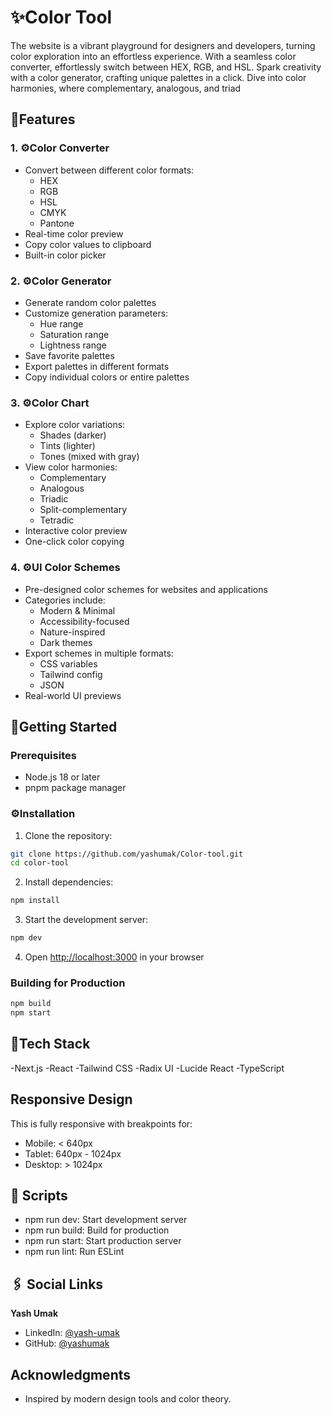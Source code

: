 # ✨Color Tool

The website is a vibrant playground for designers and developers, turning color exploration into an effortless experience. With a seamless color converter, effortlessly switch between HEX, RGB, and HSL. Spark creativity with a color generator, crafting unique palettes in a click. Dive into color harmonies, where complementary, analogous, and triad

## 🚀Features

### 1. ⚙️Color Converter

- Convert between different color formats:
  - HEX
  - RGB
  - HSL
  - CMYK
  - Pantone
- Real-time color preview
- Copy color values to clipboard
- Built-in color picker

### 2. ⚙️Color Generator

- Generate random color palettes
- Customize generation parameters:
  - Hue range
  - Saturation range
  - Lightness range
- Save favorite palettes
- Export palettes in different formats
- Copy individual colors or entire palettes

### 3. ⚙️Color Chart

- Explore color variations:
  - Shades (darker)
  - Tints (lighter)
  - Tones (mixed with gray)
- View color harmonies:
  - Complementary
  - Analogous
  - Triadic
  - Split-complementary
  - Tetradic
- Interactive color preview
- One-click color copying

### 4. ⚙️UI Color Schemes

- Pre-designed color schemes for websites and applications
- Categories include:
  - Modern & Minimal
  - Accessibility-focused
  - Nature-inspired
  - Dark themes
- Export schemes in multiple formats:
  - CSS variables
  - Tailwind config
  - JSON
- Real-world UI previews

## 📜Getting Started

### Prerequisites

- Node.js 18 or later
- pnpm package manager

### ⚙️Installation

1. Clone the repository:

```sh
git clone https://github.com/yashumak/Color-tool.git
cd color-tool
```

2. Install dependencies:

```sh
npm install
```

3. Start the development server:

```sh
npm dev
```

4. Open [http://localhost:3000](http://localhost:3000) in your browser

### Building for Production

```sh
npm build
npm start
```

## 📂Tech Stack

-Next.js
-React
-Tailwind CSS 
-Radix UI 
-Lucide React 
-TypeScript 


## Responsive Design

This is fully responsive with breakpoints for:  
- Mobile: < 640px  
- Tablet: 640px - 1024px  
- Desktop: > 1024px 

## 📜 Scripts

- npm run dev: Start development server  
- npm run build: Build for production  
- npm run start: Start production server  
- npm run lint: Run ESLint  

## 🖇️ Social Links

**Yash Umak**  
- LinkedIn: [@yash-umak](https://www.linkedin.com/in/yash-umak-5242ab320/)  
- GitHub: [@yashumak](https://github.com/yashumak)  

## Acknowledgments

- Inspired by modern design tools and color theory.
